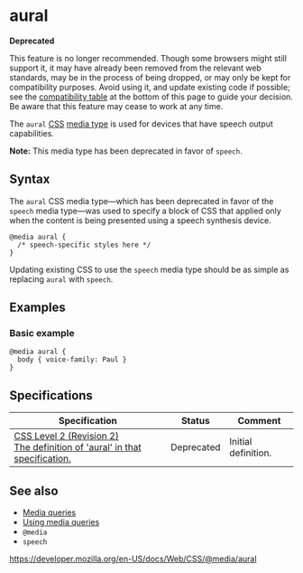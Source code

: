# aural

**Deprecated**

This feature is no longer recommended. Though some browsers might still support it, it may have already been removed from the relevant web standards, may be in the process of being dropped, or may only be kept for compatibility purposes. Avoid using it, and update existing code if possible; see the [compatibility table](#browser_compatibility) at the bottom of this page to guide your decision. Be aware that this feature may cease to work at any time.

The `aural` [CSS](https://developer.mozilla.org/en-US/docs/Web/CSS) [media type](../@media#media_types) is used for devices that have speech output capabilities.

**Note:** This media type has been deprecated in favor of `speech`.

## Syntax

The `aural` CSS media type—which has been deprecated in favor of the `speech` media type—was used to specify a block of CSS that applied only when the content is being presented using a speech synthesis device.

    @media aural {
      /* speech-specific styles here */
    }

Updating existing CSS to use the `speech` media type should be as simple as replacing `aural` with `speech`.

## Examples

### Basic example

    @media aural {
      body { voice-family: Paul }
    }

## Specifications

<table><thead><tr class="header"><th>Specification</th><th>Status</th><th>Comment</th></tr></thead><tbody><tr class="odd"><td><a href="https://www.w3.org/TR/CSS22/">CSS Level 2 (Revision 2)<br />
<span class="small">The definition of 'aural' in that specification.</span></a></td><td>Deprecated</td><td>Initial definition.</td></tr></tbody></table>

## See also

- [Media queries](../media_queries)
- [Using media queries](../media_queries/using_media_queries)
- `@media`
- `speech`

<a href="https://developer.mozilla.org/en-US/docs/Web/CSS/@media/aural" class="_attribution-link">https://developer.mozilla.org/en-US/docs/Web/CSS/@media/aural</a>
